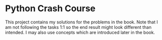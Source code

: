 # Python Crash Course

This project contains my solutions for the problems in the book.
Note that I am not following the tasks 1:1 so the end result might look different than
intended.
I may also use concepts which are introduced later in the book.
